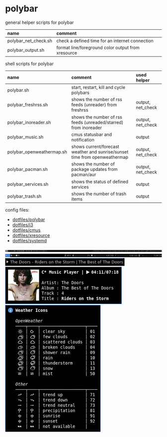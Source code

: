 # polybar

general helper scripts for polybar

| name                 | comment                                            |
| :------------------- | :------------------------------------------------- |
| polybar_net_check.sh | check a defined time for an internet connection    |
| polybar_output.sh    | format line/foreground color output from xresource |

shell scripts for polybar

| name                      | comment                                                                    | used helper       |
| :------------------------ | :------------------------------------------------------------------------- | :---------------- |
| polybar.sh                | start, restart, kill and cycle polybars                                    |                   |
| polybar_freshrss.sh       | shows the number of rss feeds (unreader) from freshrss                     | output, net_check |
| polybar_inoreader.sh      | shows the number of rss feeds (unreaded/starred) from inoreader            | output, net_check |
| polybar_music.sh          | cmus statusbar and notification                                            | output            |
| polybar_openweathermap.sh | shows current/forecast weather and sunrise/sunset time from openweathermap | output, net_check |
| polybar_pacman.sh         | shows the number of package updates from pacman/aur                        | output, net_check |
| polybar_services.sh       | shows the status of defined services                                       | output            |
| polybar_trash.sh          | shows the number of trash items                                            | output            |

config files:

- [dotfiles/polybar](https://github.com/mrdotx/dotfiles/tree/master/.config/polybar)
- [dotfiles/i3](https://github.com/mrdotx/dotfiles/tree/master/.config/i3)
- [dotfiles/cmus](https://github.com/mrdotx/dotfiles/tree/master/.config/cmus)
- [dotfiles/xresource](https://github.com/mrdotx/dotfiles/tree/master/.config/X11)
- [dotfiles/systemd](https://github.com/mrdotx/dotfiles/tree/master/.config/systemd/user)

![monitor1](screenshot_monitor1.png)
![monitor2](screenshot_monitor2.png)
![cmus polybar](screenshot_cmus_polybar.png)
![cmus notify](screenshot_cmus_notify.png)
![openweathermap](screenshot_openweathermap.png)
